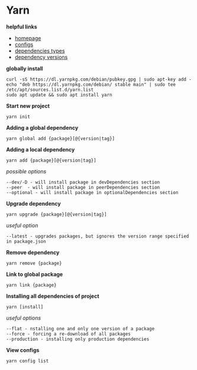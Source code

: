 Yarn
====

**helpful links**
* [homepage](https://yarnpkg.com/en/)
* [configs](https://yarnpkg.com/lang/en/docs/cli/config/)
* [dependencies types](https://yarnpkg.com/en/docs/dependency-types)
* [dependency versions](https://yarnpkg.com/en/docs/dependency-versions)

**globally install**
```
curl -sS https://dl.yarnpkg.com/debian/pubkey.gpg | sudo apt-key add -
echo "deb https://dl.yarnpkg.com/debian/ stable main" | sudo tee /etc/apt/sources.list.d/yarn.list
sudo apt update && sudo apt install yarn
```

**Start new project**
```
yarn init
```

**Adding a global dependency**
```
yarn global add {package}[@{version|tag}]
```

**Adding a local dependency**
```
yarn add {package}[@{version|tag}]
```
_possible options_
```
--dev/-D - will install package in devDependencies section
--peer  - will install package in peerDependencies section
--optional - will install package in optionalDependencies section
```

**Upgrade dependency**
```
yarn upgrade {package}[@{version|tag}]
```
_useful option_
```
--latest - upgrades packages, but ignores the version range specified in package.json
```

**Remove dependency**
```
yarn remove {package}
```

**Link to global package**
```
yarn link {package}
```

**Installing all dependencies of project**
```
yarn [install]
```
_useful options_
```
--flat - nstalling one and only one version of a package
--force - forcing a re-download of all packages
--production - installing only production dependencies
```

**View configs**
```
yarn config list
```
